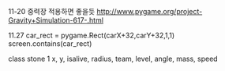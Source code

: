 11-20
중력장 적용하면 좋을듯
http://www.pygame.org/project-Gravity+Simulation-617-.html

11.27
car_rect = pygame.Rect(carX+32,carY+32,1,1)
screen.contains(car_rect)

class stone
1
 x, y, isalive, radius, team, level, angle, mass, speed